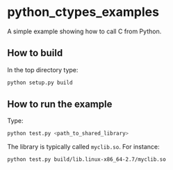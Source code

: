 # python_ctypes_examples

A simple example showing how to call C from Python. 

## How to build 

In the top directory type:

```bash
python setup.py build
```

## How to run the example

Type:

```bash
python test.py <path_to_shared_library>
```

The library is typically called ```myclib.so```. For instance:

```bash
python test.py build/lib.linux-x86_64-2.7/myclib.so
```

